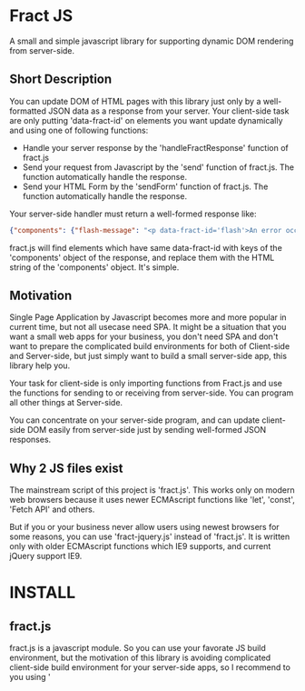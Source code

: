 # Fract JS

A small and simple javascript library for supporting dynamic DOM rendering from server-side.

## Short Description

You can update DOM of HTML pages with this library just only by a well-formatted JSON data as a response from your server.
Your client-side task are only putting 'data-fract-id' on elements you want update dynamically and using one of following functions:

* Handle your server response by the 'handleFractResponse' function of fract.js
* Send your request from Javascript by the 'send' function of fract.js. The function automatically handle the response.
* Send your HTML Form by the 'sendForm' function of fract.js. The function automatically handle the response.

Your server-side handler must return a well-formed response like:

```json
{"components": {"flash-message": "<p data-fract-id='flash'>An error occurred!!</p>"}}
```

fract.js will find elements which have same data-fract-id with keys of the 'components' object of the response, and replace them with the HTML string of the 'components' object. It's simple.


## Motivation

Single Page Application by Javascript becomes more and more popular in current time, but not all usecase need SPA. It might be a situation that you want a small web apps for your business, you don't need SPA and don't want to prepare the complicated build environments for both of Client-side and Server-side, but just simply want to build a small server-side app, this library help you.

Your task for client-side is only importing functions from Fract.js and use the functions for sending to or receiving from server-side. You can program all other things at Server-side.

You can concentrate on your server-side program, and can update client-side DOM easily from server-side just by sending well-formed JSON responses.

## Why 2 JS files exist

The mainstream script of this project is 'fract.js'. This works only on modern web browsers because it uses newer ECMAscript functions like 'let', 'const', 'Fetch API' and others.

But if you or your business never allow users using newest browsers for some reasons, you can use 'fract-jquery.js' instead of 'fract.js'. It is written only  with older ECMAscript functions which IE9 supports, and current jQuery support IE9.


# INSTALL

## fract.js

fract.js is a javascript module. So you can use your favorate JS build environment, but the motivation of this library is avoiding complicated client-side build environment for your server-side apps, so I recommend to you using '<script type="module">' instead.

Because current modern web browsers support direct javascript module on HTML pages. You can use script tags for it but change the type from 'text/javascript' to 'module'. You can use 'import' in the module blocks.

```html
<script type="module">
// fract.js exports following 3 functions.
import {send, sendForm, handleFractResponse} from '/js/fract.js';

// You can use the 3 functions from here...
</script>
```

## fract-jquery.js

You need jQuery for using 'fract-jquery.js'. Import jQuery and fract-jquery.js at the HEAD block of HTML.

```html
<head>
<!-- import jQuery from CDN -->
<script src="https://code.jquery.com/jquery-3.6.0.min.js"   integrity="sha256-/xUj+3OJU5yExlq6GSYGSHk7tPXikynS7ogEvDej/m4="   crossorigin="anonymous"></script>
<!-- import fract-jquery.js from your server -->
<script type="text/javascript" src="/js/fract-jquery.js"></script>
</head>
<body>

</body>
```

'fract-jquery.js' exports a 'Fract' object which contains functions fract.js exports. You can use the functions like below:

```html
<script type="text/javascript">
  // call Fract.send for accessing to a server-side handler.
  // The response from server-side is handled automatically.
  Fract.send('http://example.com/your_great_handler');
</script>
```

## Details

fract.js is a dependency-free library (except fract-jquery.js needs jQuery). You can use this library with any client libraries. No restrictions are against your Server-side environments other than a only one restriction. Just return a well-formed JSON data as a response of fract.js request.

### Client Side

Fract.js exports 3 javascript functions. You should call one of the functions at your element handlers.

#### handleFractResponse

You can use your favorate javascript library or functions for sending requests. The request handlers for the request will return well-formed JSON responses. You need handle the JSON with this 'handleFractResponse' function.

For example, if you use Fetch API for sending a request:

```javascript
fetch(url, {method: 'GET', headers: {accept: 'application/json'}}).then(response => {
    response.JSON.then(data => {
        handleFractResponse(data);
    });
    return response;
})
```

`handleFractResponse` will update DOM automatically as defined by the response data.

#### send

Sending a request and handle the response is a most often usecase. 'send' handles the both processes and automatically append a 'Accept: application/json' header. So you can do same thing with the previous example as bellow:

```javascript
send(url, {method: 'GET'});
```

the first arg is url and the second is a option object (optional) of the 'fetch' function of Fetch API (or a settings object of the 'ajax' function of jQuery for fract-jquery.js).
'send' returns a Promise object (or a jqXHR object for fract-jquery.js). So you can chain promise handlers if you want like:

```javascript
send(url).then(response => console.debug(response.JSON));
```


#### sendForm

Sending a form as a javascript request is more complicated than just sending a data.
The 'sendForm' function handles all basic operations under the hood. Your only task is passing a form element to the 'sendForm' function.

```javascript
const form = document.querySelector('#myform');
sendForm(form);
```

'sendForm' will handle automatically the response and update DOM by the response data.
the first arg is a form element and the second is a option object (optional) of the 'fetch' function of Fetch API (or a settings object of the 'ajax' function of jQuery for fract-jquery.js).

NODE: It is recommended that &lt;form&gt; element have the 'enctype="multipart/form-data"' attribute if you use fract-jquery.js.


### Server Side

The task you need to do at Server side is only make a response of JSON data formatted as following:

```json
{"preAction": "string",
 "components": {"fract-id": {"method": "'replace', 'prepend' or 'append'",
                             "preAction": "string",
                             "fractions": ["string", "string", "string"],
                             "postAction": "string"}},
 "postAction": "string"}
```

But most of the keys of the JSON is optional. preAction and postAction are optional. The 'fractions' vector can be a string if the number of elements of the vector is one, and the 'fractions' key is optional if the 'preAction' and 'postAction' don't exist. Most miminum resopnse is like:

```json
{"components": {"fract-id": "string"}}
```

'fract-id' is a string that matches 'data-fract-id' in HTML. You can update multiple fract-ids at one reponse.


#### preAction

preAction is a javascript string which will be executed befor updating DOM. It is optional.
It will be wrapped by a function before be executed so that you can 'return' a object.
If you return false, updating process will be aborted and updating DOM and running postActions never be executed.

You can supply 'postAction' script at 'components' level and 'fractions' level.
preAction at 'components' level will be executed before starting updating-process from the 'components' key and can abort all 'components' updating by returning false.
preAction at 'fractions' level will be executed before starting updating-process from the 'fractions' key and can abort all 'fractions' updating by returning false, but the aborting never affect to other fract-id's fractions.

#### components

**'components'** is a object of the keys of fraction-id and the values of updating info.

**fraction-id** must be matched with the 'data-fraction-id' attribute of any elements in HTML. If matched elements are found, updating process of the fraction-id will be started. No elements found, no process will be started for the fraction-id.

**update-info** is a object with keys of 'method', 'preAction', 'fractions' and 'postAction'.
It is already described about 'preAction' and 'postAction'.

**'method'** is the way to update a element. It is optional and the default is 'replace'.

**'replace'**: A matched elements will be replaced by the HTML in 'fractions'. the 'fractions' must be only one item. If the 'fractions' is a vector and holds more than one item, An error will occur at client side and never be updated.

**'prepend'**: All items in 'fractions' vector will be prepended before the element matched with fraction-id. The first item will be prepended before the element, second will be prepended before the first.

**'append'**: All items in 'fractions' vector will be appended after the element matched with fraction-id. The first item will be appended after the element, second will be appended after the first.

'preaction', 'postAction' and 'method' all are optional. If all of them don't exits and only 'fractions' key exists, you can remove the object for a fraction-id and directly write a fraction vector.

The vector for 'fractions' key can be a string if the vector contains only one item.


#### preAction

postAction is a javascript string which will be executed after updating DOM. It is optional.


## License

Licensed under The MIT License (MIT)

Copyright © 2021 YANO Tsutomu

Permission is hereby granted, free of charge, to any person obtaining a copy of this software and associated documentation files (the “Software”), to deal in the Software without restriction, including without limitation the rights to use, copy, modify, merge, publish, distribute, sublicense, and/or sell copies of the Software, and to permit persons to whom the Software is furnished to do so, subject to the following conditions:

The above copyright notice and this permission notice shall be included in all copies or substantial portions of the Software.

THE SOFTWARE IS PROVIDED “AS IS”, WITHOUT WARRANTY OF ANY KIND, EXPRESS OR IMPLIED, INCLUDING BUT NOT LIMITED TO THE WARRANTIES OF MERCHANTABILITY, FITNESS FOR A PARTICULAR PURPOSE AND NONINFRINGEMENT. IN NO EVENT SHALL THE AUTHORS OR COPYRIGHT HOLDERS BE LIABLE FOR ANY CLAIM, DAMAGES OR OTHER LIABILITY, WHETHER IN AN ACTION OF CONTRACT, TORT OR OTHERWISE, ARISING FROM, OUT OF OR IN CONNECTION WITH THE SOFTWARE OR THE USE OR OTHER DEALINGS IN THE SOFTWARE.
